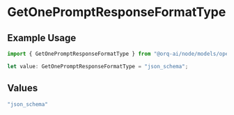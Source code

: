 # GetOnePromptResponseFormatType

## Example Usage

```typescript
import { GetOnePromptResponseFormatType } from "@orq-ai/node/models/operations";

let value: GetOnePromptResponseFormatType = "json_schema";
```

## Values

```typescript
"json_schema"
```